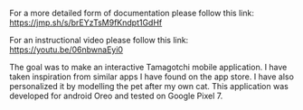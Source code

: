 For a more detailed form of documentation please follow this link: https://jmp.sh/s/brEYzTsM9fKndpt1GdHf

For an instructional video please follow this link: https://youtu.be/06nbwnaEyi0


The goal was to make an interactive Tamagotchi mobile application. I have taken inspiration from similar apps I have found on the app store. I have also personalized it by modelling the pet after my own cat. 
This application was developed for android Oreo and tested on Google Pixel 7. 
